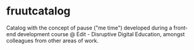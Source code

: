 # fruutcatalog

Catalog with the concept of pause ("me time") developed during a front-end development course @ Edit - Disruptive Digital Education, amongst colleagues from other areas of work.
